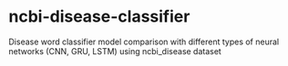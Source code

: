 # ncbi-disease-classifier
Disease word classifier model comparison with different types of neural networks (CNN, GRU, LSTM) using ncbi_disease dataset
